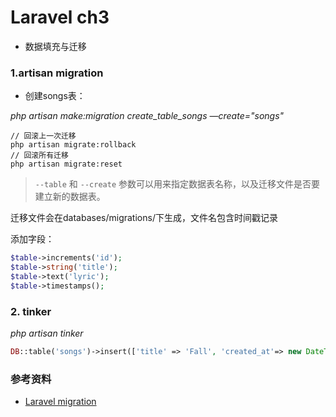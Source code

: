 # Laravel ch3



* 数据填充与迁移



### 1.artisan migration

* 创建songs表：

*php artisan make:migration create_table_songs —create="songs"*

``` shell
// 回滚上一次迁移
php artisan migrate:rollback
// 回滚所有迁移
php artisan migrate:reset
```



> `--table` 和 `--create` 参数可以用来指定数据表名称，以及迁移文件是否要建立新的数据表。

迁移文件会在databases/migrations/下生成，文件名包含时间戳记录

添加字段：

``` php
$table->increments('id');
$table->string('title');
$table->text('lyric');
$table->timestamps();
```

### 2. tinker

_php artisan tinker_

``` php
DB::table('songs')->insert(['title' => 'Fall', 'created_at'=> new DateTime, 'updated_at'=>new DateTime ]);
```



### 参考资料

* [Laravel migration](http://laravel-china.org/docs/5.0/migrations)
  
  ​